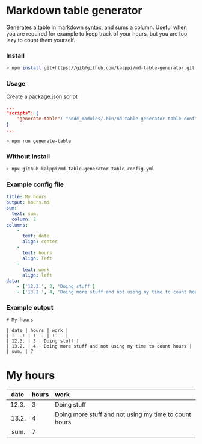 # Markdown table generator

Generates a table in markdown syntax, and sums a column.
Useful when you are required for example to keep track of your hours, but you are too lazy to count them yourself.

### Install
```bash
> npm install git+https://git@github.com/kalppi/md-table-generator.git
```

### Usage
Create a package.json script
```json
...
"scripts": {
    "generate-table": "node_modules/.bin/md-table-generator table-config.yml"
}
...
```

```bash
> npm run generate-table
```

### Without install

```bash
> npx github:kalppi/md-table-generator table-config.yml
```

### Example config file
```yaml
title: My hours
output: hours.md
sum:
  text: sum.
  column: 2
columns:
    -
      text: date
      align: center
    -
      text: hours
      align: left 
    -
      text: work
      align: left
data:
    - ['12.3.', 3, 'Doing stuff']
    - ['13.2.', 4, 'Doing more stuff and not using my time to count hours']

```

### Example output
```
# My hours

| date | hours | work | 
| :---: | :--- | :--- | 
| 12.3. | 3 | Doing stuff | 
| 13.2. | 4 | Doing more stuff and not using my time to count hours | 
| sum. | 7
```
# My hours

| date | hours | work | 
| :---: | :--- | :--- | 
| 12.3. | 3 | Doing stuff | 
| 13.2. | 4 | Doing more stuff and not using my time to count hours | 
| sum. | 7
